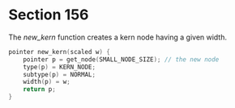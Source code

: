 # Section 156

The *new_kern* function creates a kern node having a given width.

```c datastructures/nodes.c
pointer new_kern(scaled w) {
    pointer p = get_node(SMALL_NODE_SIZE); // the new node
    type(p) = KERN_NODE;
    subtype(p) = NORMAL;
    width(p) = w;
    return p;
}
```
